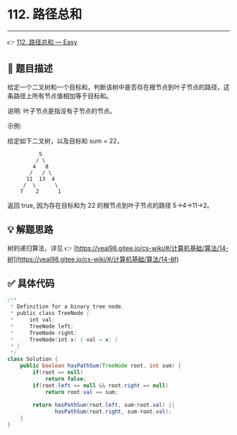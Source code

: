# 112. 路径总和

---

👉 [112. 路径总和 — Easy](https://leetcode-cn.com/problems/path-sum/)

## 📜 题目描述

给定一个二叉树和一个目标和，判断该树中是否存在根节点到叶子节点的路径，这条路径上所有节点值相加等于目标和。

说明: 叶子节点是指没有子节点的节点。

示例: 

给定如下二叉树，以及目标和 sum = 22，

              5
             / \
            4   8
           /   / \
          11  13  4
         /  \      \
        7    2      1
返回 true, 因为存在目标和为 22 的根节点到叶子节点的路径 5->4->11->2。

## 💡 解题思路

树的递归算法，详见 👉 [https://veal98.gitee.io/cs-wiki/#/计算机基础/算法/14-树](https://veal98.gitee.io/cs-wiki/#/计算机基础/算法/14-树)


## ✅  具体代码 


```java
/**
 * Definition for a binary tree node.
 * public class TreeNode {
 *     int val;
 *     TreeNode left;
 *     TreeNode right;
 *     TreeNode(int x) { val = x; }
 * }
 */
class Solution {
    public boolean hasPathSum(TreeNode root, int sum) {
        if(root == null)
            return false;
        if(root.left == null && root.right == null)
            return root.val == sum;
        
        return hasPathSum(root.left, sum-root.val) ||
               hasPathSum(root.right, sum-root.val);
    }
}
```

